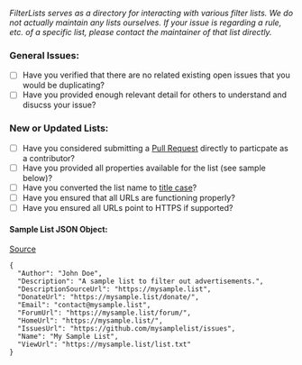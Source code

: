 <!-- The information below is for reference only, please delete it before submitting your issue. -->

_FilterLists serves as a directory for interacting with various filter lists. We do not actually maintain any lists ourselves. If your issue is regarding a rule, etc. of a specific list, please contact the maintainer of that list directly._

### General Issues:
* [ ] Have you verified that there are no related existing open issues that you would be duplicating?
* [ ] Have you provided enough relevant detail for others to understand and disucss your issue?

### New or Updated Lists:

* [ ] Have you considered submitting a [Pull Request](https://github.com/collinbarrett/FilterLists/pulls) directly to particpate as a contributor?
* [ ] Have you provided all properties available for the list (see sample below)?
* [ ] Have you converted the list name to [title case](https://en.wikipedia.org/wiki/Letter_case#Title_case)?
* [ ] Have you ensured that all URLs are functioning properly?
* [ ] Have you ensured all URLs point to HTTPS if supported?

#### Sample List JSON Object:
[Source](https://github.com/collinbarrett/FilterLists/blob/master/data/ListSample.json)

```
{
  "Author": "John Doe",
  "Description": "A sample list to filter out advertisements.",
  "DescriptionSourceUrl": "https://mysample.list",
  "DonateUrl": "https://mysample.list/donate/",
  "Email": "contact@mysample.list",
  "ForumUrl": "https://mysample.list/forum/",
  "HomeUrl": "https://mysample.list/",
  "IssuesUrl": "https://github.com/mysamplelist/issues",
  "Name": "My Sample List",
  "ViewUrl": "https://mysample.list/list.txt"
}
```